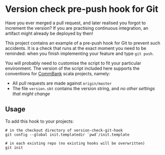 Version check pre-push hook for Git
===================================

Have you ever merged a pull request, and later realised you forgot to increment the version?
If you are practising continuous integration, an artifact might already be deployed by then!

This project contains an example of a pre-push hook for Git to prevent such accidents.
It is a check that runs at the exact moment you need to be reminded:
when you finish implementing your feature and type `git push`.

You will probably need to customise the script to fit your particular environment.
The version of the script included here supports the conventions for
[CommBank](https://github.com/CommBank) scala projects, namely:

  * All pull requests are made against `origin/master`
  * The file `version.sbt` contains the version string, and *no other settings that might change*


Usage
-----

To add this hook to your projects:

    # in the checkout directory of version-check-git-hook
    git config --global init.templatedir `pwd`/init.template

    # in each existing repo (no existing hooks will be overwritten)
    git init
